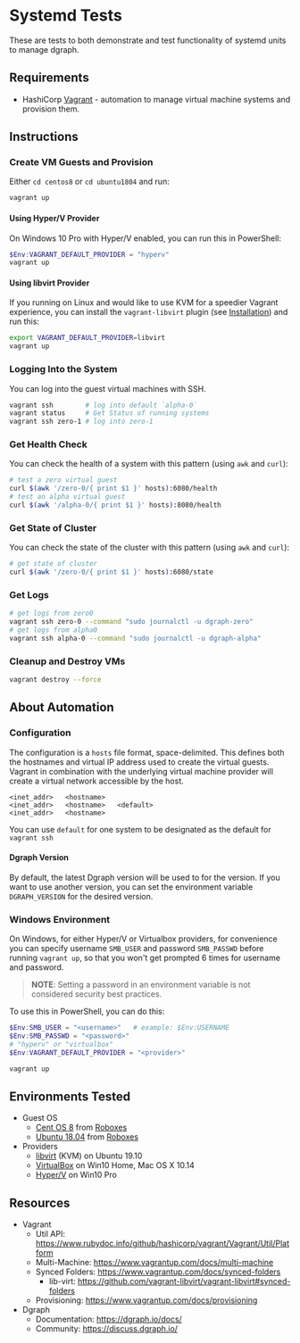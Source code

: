 # Systemd Tests

These are tests to both demonstrate and test functionality of systemd units to manage dgraph.

## Requirements

- HashiCorp [Vagrant](https://www.vagrantup.com/) - automation to manage virtual machine systems and
  provision them.

## Instructions

### Create VM Guests and Provision

Either `cd centos8` or `cd ubuntu1804` and run:

```bash
vagrant up
```

#### Using Hyper/V Provider

On Windows 10 Pro with Hyper/V enabled, you can run this in PowerShell:

```powershell
$Env:VAGRANT_DEFAULT_PROVIDER = "hyperv"
vagrant up
```

#### Using libvirt Provider

If you running on Linux and would like to use KVM for a speedier Vagrant experience, you can install
the `vagrant-libvirt` plugin (see
[Installation](https://github.com/vagrant-libvirt/vagrant-libvirt#installation)) and run this:

```bash
export VAGRANT_DEFAULT_PROVIDER=libvirt
vagrant up
```

### Logging Into the System

You can log into the guest virtual machines with SSH.

```bash
vagrant ssh        # log into default `alpha-0`
vagrant status     # Get Status of running systems
vagrant ssh zero-1 # log into zero-1
```

### Get Health Check

You can check the health of a system with this pattern (using `awk` and `curl`):

```bash
# test a zero virtual guest
curl $(awk '/zero-0/{ print $1 }' hosts):6080/health
# test an alpha virtual guest
curl $(awk '/alpha-0/{ print $1 }' hosts):8080/health
```

### Get State of Cluster

You can check the state of the cluster with this pattern (using `awk` and `curl`):

```bash
# get state of cluster
curl $(awk '/zero-0/{ print $1 }' hosts):6080/state
```

### Get Logs

```bash
# get logs from zero0
vagrant ssh zero-0 --command "sudo journalctl -u dgraph-zero"
# get logs from alpha0
vagrant ssh alpha-0 --command "sudo journalctl -u dgraph-alpha"
```

### Cleanup and Destroy VMs

```bash
vagrant destroy --force
```

## About Automation

### Configuration

The configuration is a `hosts` file format, space-delimited. This defines both the hostnames and
virtual IP address used to create the virtual guests. Vagrant in combination with the underlying
virtual machine provider will create a virtual network accessible by the host.

```host
<inet_addr>   <hostname>
<inet_addr>   <hostname>   <default>
<inet_addr>   <hostname>
```

You can use `default` for one system to be designated as the default for `vagrant ssh`

#### Dgraph Version

By default, the latest Dgraph version will be used to for the version. If you want to use another
version, you can set the environment variable `DGRAPH_VERSION` for the desired version.

### Windows Environment

On Windows, for either Hyper/V or Virtualbox providers, for convenience you can specify username
`SMB_USER` and password `SMB_PASSWD` before running `vagrant up`, so that you won't get prompted 6
times for username and password.

> **NOTE**: Setting a password in an environment variable is not considered security best practices.

To use this in PowerShell, you can do this:

```powershell
$Env:SMB_USER = "<username>"   # example: $Env:USERNAME
$Env:SMB_PASSWD = "<password>"
# "hyperv" or "virtualbox"
$Env:VAGRANT_DEFAULT_PROVIDER = "<provider>"

vagrant up
```

## Environments Tested

- Guest OS
  - [Cent OS 8](https://app.vagrantup.com/generic/boxes/centos8) from
    [Roboxes](https://roboxes.org/)
  - [Ubuntu 18.04](https://app.vagrantup.com/generic/boxes/ubuntu1804) from
    [Roboxes](https://roboxes.org/)
- Providers
  - [libvirt](https://github.com/vagrant-libvirt/vagrant-libvirt) (KVM) on Ubuntu 19.10
  - [VirtualBox](https://www.vagrantup.com/docs/providers/virtualbox) on Win10 Home, Mac OS X 10.14
  - [Hyper/V](https://www.vagrantup.com/docs/providers/hyperv) on Win10 Pro

## Resources

- Vagrant
  - Util API: https://www.rubydoc.info/github/hashicorp/vagrant/Vagrant/Util/Platform
  - Multi-Machine: https://www.vagrantup.com/docs/multi-machine
  - Synced Folders: https://www.vagrantup.com/docs/synced-folders
    - lib-virt: https://github.com/vagrant-libvirt/vagrant-libvirt#synced-folders
  - Provisioning: https://www.vagrantup.com/docs/provisioning
- Dgraph
  - Documentation: https://dgraph.io/docs/
  - Community: https://discuss.dgraph.io/
